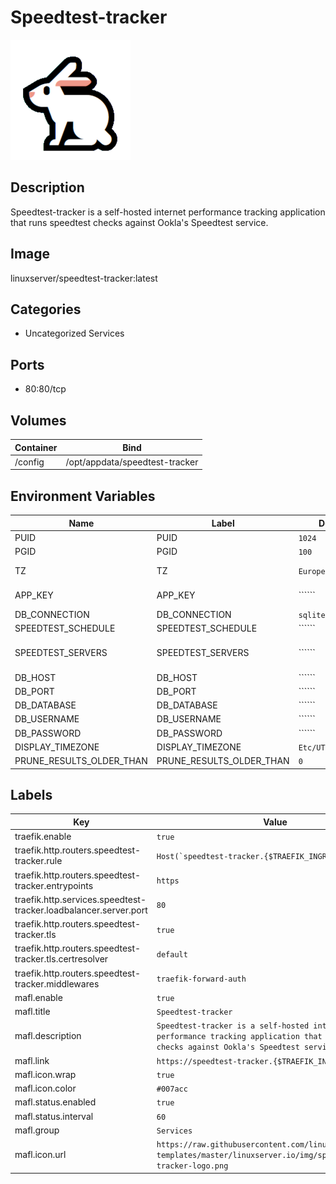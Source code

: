 # Speedtest-tracker

![Logo](images/Speedtesttracker.png)

## Description
Speedtest\-tracker is a self\-hosted internet performance tracking application that runs speedtest checks against Ookla's Speedtest service.

## Image
linuxserver/speedtest-tracker:latest

## Categories
- Uncategorized Services

## Ports
- 80:80/tcp

## Volumes
| Container | Bind |
|-----------|------|
| /config | /opt/appdata/speedtest-tracker |

## Environment Variables
| Name | Label | Default | Description |
|------|-------|---------|-------------|
| PUID | PUID | ```1024``` | ```for UserID``` |
| PGID | PGID | ```100``` | ```for GroupID``` |
| TZ | TZ | ```Europe/Amsterdam``` | ```specify a timezone to use, see this [list](https://en.wikipedia.org/wiki/List_of_tz_database_time_zones#List).``` |
| APP_KEY | APP_KEY | `````` | ```App key used for encrypting stored data. You can generate a key at [https://speedtest-tracker.dev](https://speedtest-tracker.dev)``` |
| DB_CONNECTION | DB_CONNECTION | ```sqlite``` | ```Set the database type to use. `sqlite`, `pgsql`, or `mysql```` |
| SPEEDTEST_SCHEDULE | SPEEDTEST_SCHEDULE | `````` | ```Set the test schedule in cron format. e.g. `0 */6 * * *```` |
| SPEEDTEST_SERVERS | SPEEDTEST_SERVERS | `````` | ```A comma-separated list of server IDs to test against. Run `docker exec speedtest-tracker php /app/www/artisan app:ookla-list-servers` to get a list of nearby servers.``` |
| DB_HOST | DB_HOST | `````` | ```Database hostname (postgres/mysql).``` |
| DB_PORT | DB_PORT | `````` | ```Database port (postgres/mysql).``` |
| DB_DATABASE | DB_DATABASE | `````` | ```Database name (postgres/mysql).``` |
| DB_USERNAME | DB_USERNAME | `````` | ```Database username (postgres/mysql).``` |
| DB_PASSWORD | DB_PASSWORD | `````` | ```Database password (postgres/mysql).``` |
| DISPLAY_TIMEZONE | DISPLAY_TIMEZONE | ```Etc/UTC``` | ```Timezone for the UI.``` |
| PRUNE_RESULTS_OLDER_THAN | PRUNE_RESULTS_OLDER_THAN | ```0``` | ```Days to keep test results.``` |

## Labels
| Key | Value |
|-----|-------|
| traefik.enable | ```true``` |
| traefik.http.routers.speedtest-tracker.rule | ```Host(`speedtest-tracker.{$TRAEFIK_INGRESS_DOMAIN}`)``` |
| traefik.http.routers.speedtest-tracker.entrypoints | ```https``` |
| traefik.http.services.speedtest-tracker.loadbalancer.server.port | ```80``` |
| traefik.http.routers.speedtest-tracker.tls | ```true``` |
| traefik.http.routers.speedtest-tracker.tls.certresolver | ```default``` |
| traefik.http.routers.speedtest-tracker.middlewares | ```traefik-forward-auth``` |
| mafl.enable | ```true``` |
| mafl.title | ```Speedtest-tracker``` |
| mafl.description | ```Speedtest-tracker is a self-hosted internet performance tracking application that runs speedtest checks against Ookla's Speedtest service.``` |
| mafl.link | ```https://speedtest-tracker.{$TRAEFIK_INGRESS_DOMAIN}``` |
| mafl.icon.wrap | ```true``` |
| mafl.icon.color | ```#007acc``` |
| mafl.status.enabled | ```true``` |
| mafl.status.interval | ```60``` |
| mafl.group | ```Services``` |
| mafl.icon.url | ```https://raw.githubusercontent.com/linuxserver/docker-templates/master/linuxserver.io/img/speedtest-tracker-logo.png``` |

